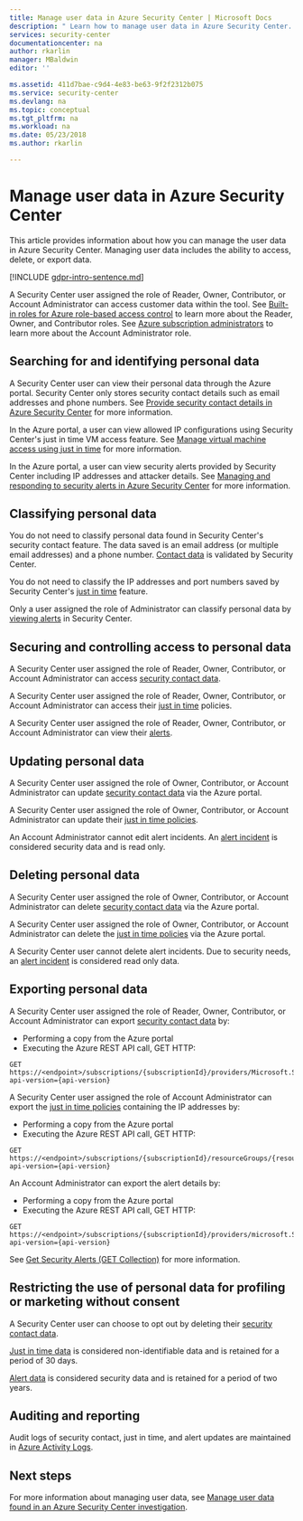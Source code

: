 ```yaml
---
title: Manage user data in Azure Security Center | Microsoft Docs
description: " Learn how to manage user data in Azure Security Center. "
services: security-center
documentationcenter: na
author: rkarlin
manager: MBaldwin
editor: ''

ms.assetid: 411d7bae-c9d4-4e83-be63-9f2f2312b075
ms.service: security-center
ms.devlang: na
ms.topic: conceptual
ms.tgt_pltfrm: na
ms.workload: na
ms.date: 05/23/2018
ms.author: rkarlin

---
```


# Manage user data in Azure Security Center
This article provides information about how you can manage the user data in Azure Security Center. Managing user data includes the ability to access, delete, or export data.

[!INCLUDE [gdpr-intro-sentence.md](../../includes/gdpr-intro-sentence.md)]

A Security Center user assigned the role of Reader, Owner, Contributor, or Account Administrator can access customer data within the tool. See [Built-in roles for Azure role-based access control](../role-based-access-control/built-in-roles.md) to learn more about the Reader, Owner, and Contributor roles. See [Azure subscription administrators](../billing/billing-add-change-azure-subscription-administrator.md) to learn more about the Account Administrator role.

## Searching for and identifying personal data
A Security Center user can view their personal data through the Azure portal. Security Center only stores security contact details such as email addresses and phone numbers. See [Provide security contact details in Azure Security Center](security-center-provide-security-contact-details.md) for more information.

In the Azure portal, a user can view allowed IP configurations using Security Center's just in time VM access feature. See [Manage virtual machine access using just in time](security-center-just-in-time.md) for more information.

In the Azure portal, a user can view security alerts provided by Security Center including IP addresses and attacker details. See [Managing and responding to security alerts in Azure Security Center](security-center-managing-and-responding-alerts.md) for more information.

## Classifying personal data
You do not need to classify personal data found in Security Center's security contact feature. The data saved is an email address (or multiple email addresses) and a phone number. [Contact data](security-center-provide-security-contact-details.md) is validated by Security Center.

You do not need to classify the IP addresses and port numbers saved by Security Center's [just in time](security-center-just-in-time.md) feature.

Only a user assigned the role of Administrator can classify personal data by [viewing alerts](security-center-managing-and-responding-alerts.md) in Security Center.

## Securing and controlling access to personal data
A Security Center user assigned the role of Reader, Owner, Contributor, or Account Administrator can access [security contact data](security-center-provide-security-contact-details.md).

A Security Center user assigned the role of Reader, Owner, Contributor, or Account Administrator can access their [just in time](security-center-just-in-time.md) policies.

A Security Center user assigned the role of Reader, Owner, Contributor, or Account Administrator can view their [alerts](security-center-managing-and-responding-alerts.md).

## Updating personal data
A Security Center user assigned the role of Owner, Contributor, or Account Administrator can update [security contact data](security-center-provide-security-contact-details.md) via the Azure portal.

A Security Center user assigned the role of Owner, Contributor, or Account Administrator can update their [just in time policies](security-center-just-in-time.md).

An Account Administrator cannot edit alert incidents. An [alert incident](security-center-managing-and-responding-alerts.md) is considered security data and is read only.

## Deleting personal data
A Security Center user assigned the role of Owner, Contributor, or Account Administrator can delete [security contact data](security-center-provide-security-contact-details.md) via the Azure portal.

A Security Center user assigned the role of Owner, Contributor, or Account Administrator can delete the [just in time policies](security-center-just-in-time.md) via the Azure portal.

A Security Center user cannot delete alert incidents. Due to security needs, an [alert incident](security-center-managing-and-responding-alerts.md) is considered read only data.

## Exporting personal data
A Security Center user assigned the role of Reader, Owner, Contributor, or Account Administrator can export [security contact data](security-center-provide-security-contact-details.md) by:

- Performing a copy from the Azure portal
- Executing the Azure REST API call, GET HTTP:
```HTTP
GET https://<endpoint>/subscriptions/{subscriptionId}/providers/Microsoft.Security/securityContacts?api-version={api-version}
```

A Security Center user assigned the role of Account Administrator can export the [just in time policies](security-center-just-in-time.md) containing the IP addresses by:

- Performing a copy from the Azure portal
- Executing the Azure REST API call, GET HTTP:
```HTTP
GET https://<endpoint>/subscriptions/{subscriptionId}/resourceGroups/{resourceGroup}/providers/Microsoft.Security/locations/{location}/jitNetworkAccessPolicies/default?api-version={api-version}
```

An Account Administrator can export the alert details by:

- Performing a copy from the Azure portal
- Executing the Azure REST API call, GET HTTP:
```HTTP
GET https://<endpoint>/subscriptions/{subscriptionId}/providers/microsoft.Security/alerts?api-version={api-version}
```

See [Get Security Alerts (GET Collection)](https://msdn.microsoft.com/library/mt704050.aspx) for more information.

## Restricting the use of personal data for profiling or marketing without consent
A Security Center user can choose to opt out by deleting their [security contact data](security-center-provide-security-contact-details.md).

[Just in time data](security-center-just-in-time.md) is considered non-identifiable data and is retained for a period of 30 days.

[Alert data](security-center-managing-and-responding-alerts.md) is considered security data and is retained for a period of two years.

## Auditing and reporting
Audit logs of security contact, just in time, and alert updates are maintained in [Azure Activity Logs](../azure-monitor/platform/activity-logs-overview.md).

## Next steps
For more information about managing user data, see [Manage user data found in an Azure Security Center investigation](security-center-investigation-user-data.md).

